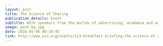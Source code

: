 ```yaml
---
layout: post
title: The Science of Sharing 
publication_details: Event
subtitle: With speakers from the worlds of advertising, academia and online satire, I organised an event exploring content that captures attention and spreads across the internet.
image: post-bg.jpg
date: 2016-05-06 00:10:45
link: http://www.ycn.org/events/113-breakfast-briefing-the-science-of-sharing
---
```

